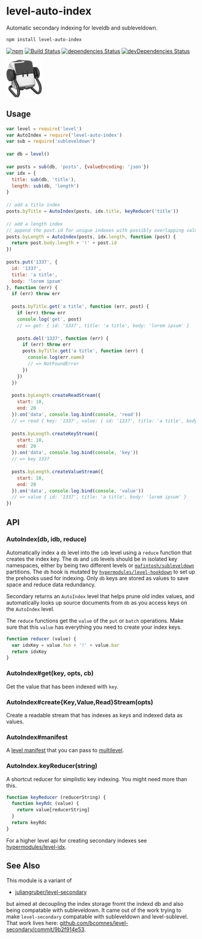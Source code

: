 # level-auto-index

Automatic secondary indexing for leveldb and subleveldown.


```bash
npm install level-auto-index
```

[![npm][npm-image]][npm-url]
[![Build Status](https://travis-ci.org/hypermodules/level-auto-index.svg?branch=master)](https://travis-ci.org/hypermodules/level-auto-index)
[![dependencies Status](https://david-dm.org/hypermodules/level-auto-index/status.svg)](https://david-dm.org/hypermodules/level-auto-index)
[![devDependencies Status](https://david-dm.org/hypermodules/level-auto-index/dev-status.svg)](https://david-dm.org/hypermodules/level-auto-index?type=dev)

<img height="100" src="index.png">

[npm-image]: https://img.shields.io/npm/v/level-auto-index.svg
[npm-url]: https://www.npmjs.com/package/level-auto-index

## Usage

```js
var level = require('level')
var AutoIndex = require('level-auto-index')
var sub = require('subleveldown')

var db = level()

var posts = sub(db, 'posts', {valueEncoding: 'json'})
var idx = {
  title: sub(db, 'title'),
  length: sub(db, 'length')
}

// add a title index
posts.byTitle = AutoIndex(posts, idx.title, keyReducer('title'))

// add a length index
// append the post.id for unique indexes with possibly overlapping values
posts.byLength = AutoIndex(posts, idx.length, function (post) {
  return post.body.length + '!' + post.id
})

posts.put('1337', {
  id: '1337',
  title: 'a title',
  body: 'lorem ipsum'
}, function (err) {
  if (err) throw err

  posts.byTitle.get('a title', function (err, post) {
    if (err) throw err
    console.log('get', post)
    // => get: { id: '1337', title: 'a title', body: 'lorem ipsum' }

    posts.del('1337', function (err) {
      if (err) throw err
      posts.byTitle.get('a title', function (err) {
        console.log(err.name)
        // => NotFoundError
      })
    })
  })

  posts.byLength.createReadStream({
    start: 10,
    end: 20
  }).on('data', console.log.bind(console, 'read'))
  // => read { key: '1337', value: { id: '1337', title: 'a title', body: 'lorem ipsum' } }

  posts.byLength.createKeyStream({
    start: 10,
    end: 20
  }).on('data', console.log.bind(console, 'key'))
  // => key 1337

  posts.byLength.createValueStream({
    start: 10,
    end: 20
  }).on('data', console.log.bind(console, 'value'))
  // => value { id: '1337', title: 'a title', body: 'lorem ipsum' }
})
```

## API

### AutoIndex(db, idb, reduce)

Automatically index a `db` level into the `idb` level using a `reduce` function that creates the index key.  The `db` and `idb` levels should be in isolated key namespaces, either by being two different levels or [`mafintosh/subleveldown`](https://github.com/mafintosh/subleveldown) partitions.  The `db` hook is mutated by [`hypermodules/level-hookdown`](https://github.com/hypermodules/level-hookdown) to set up the prehooks used for indexing.  Only `db` keys are stored as values to save space and reduce data redundancy.

Secondary returns an `AutoIndex` level that helps prune old index values, and automatically looks up source documents from `db` as you access keys on the `AutoIndex` level.

The `reduce` functions get the `value` of the `put` or `batch` operations.  Make sure that this `value` has everything you need to create your index keys.

```js
function reducer (value) {
  var idxKey = value.foo + '!' + value.bar
  return idxKey
}
```

### AutoIndex#get(key, opts, cb)

Get the value that has been indexed with `key`.

### AutoIndex#create{Key,Value,Read}Stream(opts)

Create a readable stream that has indexes as keys and indexed data as values.

### AutoIndex#manifest

A [level manifest](https://github.com/dominictarr/level-manifest) that you can pass to [multilevel](https://github.com/juliangruber/multilevel).

### AutoIndex.keyReducer(string)

A shortcut reducer for simplistic key indexing.  You might need more than this.

```js
function keyReducer (reducerString) {
  function keyRdc (value) {
    return value[reducerString]
  }
  return keyRdc
}
```

For a higher level api for creating secondary indexes see [hypermodules/level-idx](https://github.com/hypermodules/level-idx).

## See Also

This module is a variant of

- [juliangruber/level-secondary](https://github.com/juliangruber/level-secondary)

but aimed at decoupling the index storage fromt the indexd db and also being compatable with subleveldown.  It came out of the work trying to make `level-secondary` compatable with subleveldown and level-sublevel.  That work lives here: [github.com/bcomnes/level-secondary/commit/9b2f914e53](https://github.com/bcomnes/level-secondary/commit/9b2f914e5304c791813b39abf892c32ee7616abf).
